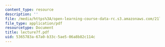 ```yaml
---
content_type: resource
description: ''
file: /media/https%3A/open-learning-course-data-rc.s3.amazonaws.com/21l-701-literary-interpretation-interpreting-poetry-fall-2003/5365783a67a0b33c5ae506a8b82c114c_lecture7f.pdf
file_type: application/pdf
resourcetype: Document
title: lecture7f.pdf
uid: 5365783a-67a0-b33c-5ae5-06a8b82c114c
---
```

